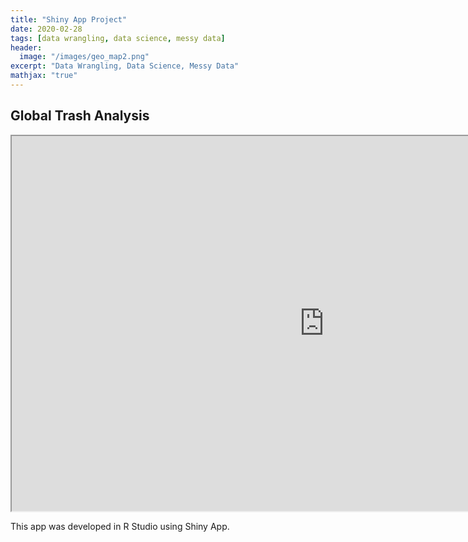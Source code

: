 ```yaml
---
title: "Shiny App Project"
date: 2020-02-28
tags: [data wrangling, data science, messy data]
header:
  image: "/images/geo_map2.png"
excerpt: "Data Wrangling, Data Science, Messy Data"
mathjax: "true"
---
```


## Global Trash Analysis

<iframe src="http://127.0.0.1:7656" width="1000px" height="600px" title="W3Schools Free Online Web Tutorials"></iframe>

This app was developed in R Studio using Shiny App.

